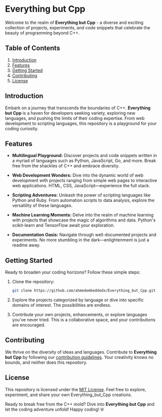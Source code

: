 # Everything but Cpp

Welcome to the realm of **Everything but Cpp** - a diverse and exciting collection of projects, experiments, and code snippets that celebrate the beauty of programming beyond C++.

## Table of Contents

1. [Introduction](#introduction)
2. [Features](#features)
3. [Getting Started](#getting-started)
4. [Contributing](#contributing)
5. [License](#license)

## Introduction

Embark on a journey that transcends the boundaries of C++. **Everything but Cpp** is a haven for developers seeking variety, exploring new languages, and pushing the limits of their coding expertise. From web development to scripting languages, this repository is a playground for your coding curiosity.

## Features

- **Multilingual Playground:** Discover projects and code snippets written in a myriad of languages such as Python, JavaScript, Go, and more. Break free from the shackles of C++ and embrace diversity.

- **Web Development Wonders:** Dive into the dynamic world of web development with projects ranging from simple web pages to interactive web applications. HTML, CSS, JavaScript—experience the full stack.

- **Scripting Adventures:** Unleash the power of scripting languages like Python and Ruby. From automation scripts to data analysis, explore the versatility of these languages.

- **Machine Learning Moments:** Delve into the realm of machine learning with projects that showcase the magic of algorithms and data. Python's scikit-learn and TensorFlow await your exploration.

- **Documentation Oasis:** Navigate through well-documented projects and experiments. No more stumbling in the dark—enlightenment is just a readme away.

## Getting Started

Ready to broaden your coding horizons? Follow these simple steps:

1. Clone the repository:
   ```bash
   git clone https://github.com/ahmedembeddedx/Everything_but_Cpp.git
   ```

2. Explore the projects categorized by language or dive into specific domains of interest. The possibilities are endless.

3. Contribute your own projects, enhancements, or explore languages you've never tried. This is a collaborative space, and your contributions are encouraged.

## Contributing

We thrive on the diversity of ideas and languages. Contribute to **Everything but Cpp** by following our [contribution guidelines](CONTRIBUTING.md). Your creativity knows no bounds, and neither does this repository.

## License

This repository is licensed under the [MIT License](LICENSE). Feel free to explore, experiment, and share your own Everything_but_Cpp creations.

Ready to break free from the C++ mold? Dive into **Everything but Cpp** and let the coding adventure unfold! Happy coding! 🌐
